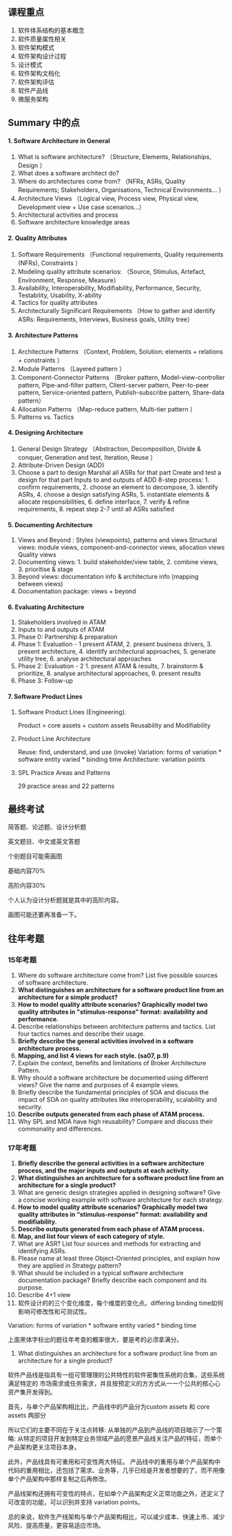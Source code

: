 ## 课程重点

1. 软件体系结构的基本概念
2. 软件质量属性相关
3. 软件架构模式
4. 软件架构设计过程
5. 设计模式
6. 软件架构文档化
7. 软件架构评估
8. 软件产品线
9. 微服务架构



## Summary 中的点

#### 1. Software Architecture in General

1. What is software architecture?  （Structure, Elements, Relationships, Design ）
2. What does a software architect do? 
3. Where do architectures come from? （NFRs, ASRs, Quality Requirements; Stakeholders, Organisations, Technical Environments… ）
4. Architecture Views （Logical view, Process view, Physical view, Development view + Use case scenarios…）
5. Architectural activities and process 
6. Software architecture knowledge areas

#### 2. Quality Attributes

1. Software Requirements （Functional requirements, Quality requirements (NFRs), Constraints ）
2. Modeling quality attribute scenarios: （Source, Stimulus, Artefact, Environment, Response, Measure）
3. Availability, Interoperability, Modifiability, Performance, Security, Testability, Usability, X-ability
4. Tactics for quality attributes 
5. Architecturally Significant Requirements （How to gather and identify ASRs: Requirements, Interviews, Business goals, Utility tree）

#### 3. Architecture Patterns

1. Architecture Patterns （Context, Problem, Solution: elements + relations + constraints ）
2. Module Patterns （Layered pattern ）
3. Component-Connector Patterns （Broker pattern, Model-view-controller pattern, Pipe-and-filter pattern, Client-server pattern, Peer-to-peer pattern, Service-oriented pattern, Publish-subscribe pattern, Share-data pattern）
4. Allocation Patterns （Map-reduce pattern, Multi-tier pattern ）
5. Patterns vs. Tactics

#### 4. Designing Architecture

1. General Design Strategy （Abstraction, Decomposition, Divide & conquer, Generation and test, Iteration, Reuse ）
2. Attribute-Driven Design (ADD)  
3. Choose a part to design
   Marshal all ASRs for that part
   Create and test a design for that part
   Inputs to and outputs of ADD
   8-step process: 1. confirm requirements, 2. choose an element to decompose, 3. identify ASRs, 4.
   choose a design satisfying ASRs, 5. instantiate elements & allocate responsibilities, 6. define
   interface, 7. verify & refine requirements, 8. repeat step 2-7 until all ASRs satisfied

#### 5. Documenting Architecture

1. Views and Beyond :  Styles (viewpoints), patterns and views
   Structural views: module views, component-and-connector views, allocation views
   Quality views 
2. Documenting views: 1. build stakeholder/view table, 2. combine views, 3. prioritise & stage 
3. Beyond views: documentation info & architecture info (mapping between views) 
4. Documentation package: views + beyond

#### 6. Evaluating Architecture

1. Stakeholders involved in ATAM 
2. Inputs to and outputs of ATAM 
3. Phase 0: Partnership & preparation 
4. Phase 1: Evaluation -      1 present ATAM, 2. present business drivers, 3. present architecture, 4. identify architectural approaches, 5. generate utility tree, 6. analyse architectural approaches 
5. Phase 2: Evaluation - 2   1. present ATAM & results, 7. brainstorm & prioritize, 8. analyse architectural approaches, 9. present results 
6. Phase 3: Follow-up

#### 7. Software Product Lines

1. Software Product Lines (Engineering).

   Product = core assets + custom assets
   Reusability and Modifiability  

2. Product Line Architecture 

   Reuse: find, understand, and use (invoke)
   Variation: forms of variation * software entity varied * binding time
   Architecture: variation points

3. SPL Practice Areas and Patterns  

   29 practice areas and 22 patterns



## 最终考试

简答题、论述题、设计分析题

英⽂题⽬、中⽂或英⽂答题

个别题⽬可能需画图

基础内容70% 

⾼阶内容30%



个人认为设计分析题就是其中的高阶内容。 

画图可能还要再准备一下。



## 往年考题

### 15年考题

1. Where do software architecture come from? List five possible sources of software architecture.
2. **What distinguishes an architecture for a software product line from an architecture for a simple product?**
3. **How to model quality attribute scenarios? Graphically model two quality attributes in "stimulus-response" format: availability and performance.**
4. Describe relationships between architecture patterns and tactics. List four tactics names and describe their usage.
5. **Briefly describe the general activities involved in a software architecture process.**
6. **Mapping, and list 4 views for each style. (sa07, p.9)**
7. Explain the context, benefits and limitations of Broker Architecture Pattern.
8. Why should a software architecture be documented using different views? Give the name and purposes of 4 example views.
9. Briefly describe the fundamental principles of SOA and discuss the impact of SOA on quality attributes like interoperability, scalability and security.
10. **Describe outputs generated from each phase of ATAM process.**
11. Why SPL and MDA have high reusability? Compare and discuss their commonality and differences.

### 17年考题

1. **Briefly describe the general activities in a software architecture process, and the major inputs and outputs at each activity.** 
2. **What distinguishes an architecture for a software product line from an architecture for a single product?** 
3. What are generic design strategies applied in designing software? Give a concise working example with software architecture for each strategy. 
4. **How to model quality attribute scenarios? Graphically model two quality attributes in “stimulus-response” format: availability and modifiability.** 
5. **Describe outputs generated from each phase of ATAM process.** 
6. **Map, and list four views of each category of style.** 
7. What are ASR? List four sources and methods for extracting and identifying ASRs. 
8. Please name at least three Object-Oriented principles, and explain how they are applied in Strategy pattern? 
9. What should be included in a typical software architecture documentation package? Briefly describe each component and its purpose. 
10. Describe 4+1 view
11. 软件设计的的三个变化维度，每个维度的变化点。differing binding time如何影响可修改性和可测试性。 

Variation: forms of variation * software entity varied * binding time



上面黑体字标出的题往年考查的概率很大，要是考的必须拿满分。

1. What distinguishes an architecture for a software product line from an architecture for a single product?



软件产品线是指具有⼀组可管理理的公共特性的软件密集性系统的合集，这些系统满足特定的 市场需求或任务需求，并且按预定义的⽅方式从⼀一个公共的核⼼心资产集开发得到。 



首先，与单个产品架构相⽐比，产品线中的产品分为custom assets 和 core assets 两部分 

所以它们的主要不同在于关注点转移:   从单独的产品到产品线的项目暗示了一个策略: 从特定的项目开发到特定业务领域产品的愿景产品线关注产品的特征，⽽单个产品架构更关注项目本身。



此外，产品线具有可重用和可变性两大特征。
产品线中的重⽤与单个产品架构中代码的重用相比，还包括了需求、业务等，几乎已经是开发者想要的了，⽽不用像单个产品架构中那样复制之后再修改。

产品线架构还拥有可变性的特点，在如单个产品架构定义正常功能之外，还定义了可改变的功能，可以识别并支持 variation points。 

总的来说，软件生产线架构与单个产品架构相比，可以减少成本、快速上市、减少风险、提高质量，更容易适应市场。



